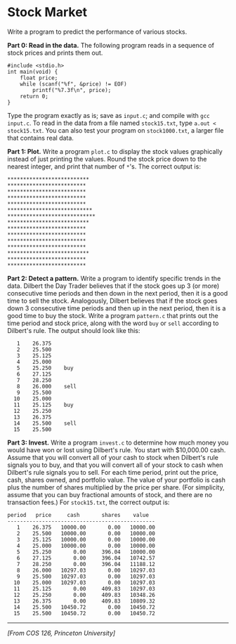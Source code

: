Stock Market
=====================

Write a program to predict the performance of various stocks.

**Part 0: Read in the data.** The following program reads in a sequence of stock
prices and prints them out.

```
#include <stdio.h>
int main(void) {
    float price;
    while (scanf("%f", &price) != EOF)
        printf("%7.3f\n", price);
    return 0;
}
```

Type the program exactly as is; save as `input.c`; and compile with `gcc input.c`.
To read in the data from a file named `stock15.txt`, type `a.out < stock15.txt`.
You can also test your program on `stock1000.txt`, a larger file that contains
real data.

**Part 1: Plot.** Write a program `plot.c` to display the stock values
graphically instead of just printing the values. Round the stock price down to
the nearest integer, and print that number of `*`'s. The correct output is:

```
**************************
*************************
*************************
*************************
*************************
***************************
****************************
**************************
*************************
*************************
*************************
*************************
**************************
*************************
*************************
```

**Part 2: Detect a pattern.** Write a program to identify specific trends in the
data. Dilbert the Day Trader believes that if the stock goes up 3 (or more)
consecutive time periods and then down in the next period, then it is a good
time to sell the stock. Analogously, Dilbert believes that if the stock goes
down 3 consecutive time periods and then up in the next period, then it is a
good time to buy the stock. Write a program `pattern.c` that prints out the time
period and stock price, along with the word `buy` or `sell` according to
Dilbert's rule. The output should look like this:

```
   1    26.375
   2    25.500
   3    25.125
   4    25.000
   5    25.250    buy
   6    27.125
   7    28.250
   8    26.000    sell
   9    25.500
  10    25.000
  11    25.125    buy
  12    25.250
  13    26.375
  14    25.500    sell
  15    25.500
```

**Part 3: Invest.** Write a program `invest.c` to determine how much money you
would have won or lost using Dilbert's rule. You start with $10,000.00 cash.
Assume that you will convert all of your cash to stock when Dilbert's rule
signals you to buy, and that you will convert all of your stock to cash when
Dilbert's rule signals you to sell. For each time period, print out the price,
cash, shares owned, and portfolio value. The value of your portfolio is cash
plus the number of shares multiplied by the price per share. (For simplicity,
assume that you can buy fractional amounts of stock, and there are no
transaction fees.) For `stock15.txt`, the correct output is:

```
period   price     cash       shares    value
-----------------------------------------------
   1    26.375   10000.00       0.00   10000.00
   2    25.500   10000.00       0.00   10000.00
   3    25.125   10000.00       0.00   10000.00
   4    25.000   10000.00       0.00   10000.00
   5    25.250       0.00     396.04   10000.00
   6    27.125       0.00     396.04   10742.57
   7    28.250       0.00     396.04   11188.12
   8    26.000   10297.03       0.00   10297.03
   9    25.500   10297.03       0.00   10297.03
  10    25.000   10297.03       0.00   10297.03
  11    25.125       0.00     409.83   10297.03
  12    25.250       0.00     409.83   10348.26
  13    26.375       0.00     409.83   10809.32
  14    25.500   10450.72       0.00   10450.72
  15    25.500   10450.72       0.00   10450.72
```

---------------------
*[From COS 126, Princeton University]*